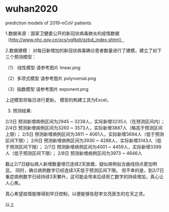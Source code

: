 # wuhan2020
prediction models of 2019-nCoV patients 

1.数据来源：国家卫健委公开的新冠状病毒肺炎的疫情数据（http://www.nhc.gov.cn/xcs/yqfkdt/gzbd_index.shtml）

2.数据建模：
对每日新增加的新冠状病毒确诊患者数量进行了建模，建立了如下三个预测模型：

（1） 线性模型
请参考图片 linear.png

（2）多项式模型
请参考图片 polynomial.png

（3）指数模型
请参考图片 exponent.png

上述模型将每日进行更新。
模型的构建工具为Excel。

3. 预测结果:

2/3日 预测新增病例区间为2945 ~ 3238人，实际新增3235人（在预测区间内）；
2/4日 预测新增病例区间为3260 ~ 3573人，实际新增3887人（略高于预测区间上限）；
2/5日 预测新增病例区间为3811 ~ 4061人，实际新增3694人（低于预测区间下限）；
2/6日 预测新增病例区间为3930 ~ 4288人，实际新增3143人（低于预测区间下限）；
2/7日 预测新增病例区间为4001 ~ 4459人，实际新增3399人（低于预测区间下限）；
2/8日 预测新增病例区间为3973 ~ 4646人

截止2/7日疑似病人新增数量增已连续2天放缓，疑似病例拟合曲线拐点更加明显。
同时，确诊病例数字已经连续3天低于预测区间下限。
但不幸的是，到2/7日重症病例数字已经持续3天攀升，这可能会带来后续死亡数字的持续增加，真心让人心焦。

真心希望疫情能够得到早日控制，以便能够告慰李文亮医生的在天之灵。

以上
